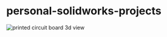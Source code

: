 # personal-solidworks-projects

![printed circuit board 3d view](https://github.com/joel-tm/personal-solidworks-projects/assets/92463895/456a669a-6dac-4e91-80ba-fc1e5b104022)
